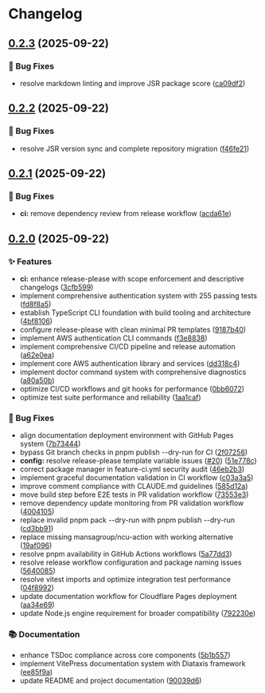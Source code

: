 # Changelog

## [0.2.3](https://github.com/monte3l/aws-ts/compare/aws-ts-v0.2.2...aws-ts-v0.2.3) (2025-09-22)

### 🐛 Bug Fixes

- resolve markdown linting and improve JSR package score ([ca09df2](https://github.com/monte3l/aws-ts/commit/ca09df2fdd271f11ffcf6a0ac09387093166c73c))

## [0.2.2](https://github.com/monte3l/aws-ts/compare/aws-ts-v0.2.1...aws-ts-v0.2.2) (2025-09-22)

### 🐛 Bug Fixes

- resolve JSR version sync and complete repository migration ([f46fe21](https://github.com/monte3l/aws-ts/commit/f46fe21df69eb1b094dcc4f3a757d99730458054))

## [0.2.1](https://github.com/monte3l/aws-ts/compare/aws-ts-v0.2.0...aws-ts-v0.2.1) (2025-09-22)

### 🐛 Bug Fixes

- **ci:** remove dependency review from release workflow ([acda61e](https://github.com/monte3l/aws-ts/commit/acda61e82d651f500780d7fcb4391263d172307d))

## [0.2.0](https://github.com/monte3l/aws-ts/compare/aws-ts-v0.1.0...aws-ts-v0.2.0) (2025-09-22)

### ✨ Features

- **ci:** enhance release-please with scope enforcement and descriptive changelogs ([3cfb599](https://github.com/monte3l/aws-ts/commit/3cfb59939cc5d8198f3a0e408a46ce639261ed6d))
- implement comprehensive authentication system with 255 passing tests ([fd8f8a5](https://github.com/monte3l/aws-ts/commit/fd8f8a5beea003b9aa694c911d4982c840d2bdf6))
- establish TypeScript CLI foundation with build tooling and architecture ([4bf8106](https://github.com/monte3l/aws-ts/commit/4bf810614d6c05f8bd2383952211ea486c28bef8))
- configure release-please with clean minimal PR templates ([9187b40](https://github.com/monte3l/aws-ts/commit/9187b402a044793eb4156d812885da1b298052f3))
- implement AWS authentication CLI commands ([f3e8838](https://github.com/monte3l/aws-ts/commit/f3e8838a4aabc91fc8578d990c7cca4c3faad716))
- implement comprehensive CI/CD pipeline and release automation ([a62e0ea](https://github.com/monte3l/aws-ts/commit/a62e0ea8fceede9b2732b3def3d829f1be72a4e9))
- implement core AWS authentication library and services ([dd318c4](https://github.com/monte3l/aws-ts/commit/dd318c4d21adca8c92bd0fa4041b47e98cc70d52))
- implement doctor command system with comprehensive diagnostics ([a80a50b](https://github.com/monte3l/aws-ts/commit/a80a50bc92179e2e3d567fb9ea1e3ec117c5434c))
- optimize CI/CD workflows and git hooks for performance ([0bb6072](https://github.com/monte3l/aws-ts/commit/0bb60722bea6eccf131345d097bba9cd82ffcc47))
- optimize test suite performance and reliability ([1aa1caf](https://github.com/monte3l/aws-ts/commit/1aa1caf764d28b2ab1e776c0d057553e0f6c9f36))

### 🐛 Bug Fixes

- align documentation deployment environment with GitHub Pages system ([7b73444](https://github.com/monte3l/aws-ts/commit/7b73444cec208658d228f00bb6e1e99a590b2c37))
- bypass Git branch checks in pnpm publish --dry-run for CI ([2f07256](https://github.com/monte3l/aws-ts/commit/2f072566cbfaae4b6e46ea76fc936368594b34d8))
- **config:** resolve release-please template variable issues
  ([#20](https://github.com/monte3l/aws-ts/issues/20))
  ([51e778c](https://github.com/monte3l/aws-ts/commit/51e778c1844154f94a7622e2be4d4fe5ec6be2cd))
- correct package manager in feature-ci.yml security audit ([46eb2b3](https://github.com/monte3l/aws-ts/commit/46eb2b3d159ffa3c09a6d880232d65a66b2f6eb6))
- implement graceful documentation validation in CI workflow ([c03a3a5](https://github.com/monte3l/aws-ts/commit/c03a3a5d79c02b7274f00d9550326f018ec1b4b1))
- improve comment compliance with CLAUDE.md guidelines ([585d12a](https://github.com/monte3l/aws-ts/commit/585d12a69ff660f0e168309b4401512c18000823))
- move build step before E2E tests in PR validation workflow ([73553e3](https://github.com/monte3l/aws-ts/commit/73553e3ff16f4d8b923e46bb17b9366c12712030))
- remove dependency update monitoring from PR validation workflow ([4004105](https://github.com/monte3l/aws-ts/commit/4004105a5c3c46f6ab2a1d14246edcba314bb08d))
- replace invalid pnpm pack --dry-run with pnpm publish --dry-run ([cd3bb91](https://github.com/monte3l/aws-ts/commit/cd3bb914e23b46779921ccfbcde0e7d52cad4ce9))
- replace missing mansagroup/ncu-action with working alternative ([19af096](https://github.com/monte3l/aws-ts/commit/19af09639a3b5c77139f075a07758378f0806c22))
- resolve pnpm availability in GitHub Actions workflows ([5a77dd3](https://github.com/monte3l/aws-ts/commit/5a77dd3bd0ccfece5da7e5cc3d33340ff990a7c8))
- resolve release workflow configuration and package naming issues ([5640085](https://github.com/monte3l/aws-ts/commit/5640085ae2057a398c39ea04b3bffd5357884598))
- resolve vitest imports and optimize integration test performance ([04f8992](https://github.com/monte3l/aws-ts/commit/04f89924fbe783b21f925fe9d168887e07a99b91))
- update documentation workflow for Cloudflare Pages deployment ([aa34e69](https://github.com/monte3l/aws-ts/commit/aa34e69161d5b8ba01c4145c2df37f1a8f46bd51))
- update Node.js engine requirement for broader compatibility ([792230e](https://github.com/monte3l/aws-ts/commit/792230e39f7036574ba8d3d6e32deb0e8a6965fd))

### 📚 Documentation

- enhance TSDoc compliance across core components ([5b1b557](https://github.com/monte3l/aws-ts/commit/5b1b5579da8f7e522bc06e8ed518e1ea61085abf))
- implement VitePress documentation system with Diataxis framework ([ee85f9a](https://github.com/monte3l/aws-ts/commit/ee85f9a5269d5c98f96d50397b72541589f3cff6))
- update README and project documentation ([90039d6](https://github.com/monte3l/aws-ts/commit/90039d62b79a94392ab70c501717565a4caead42))
